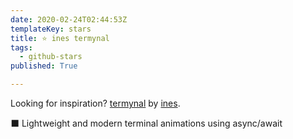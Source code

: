 ```yaml
---
date: 2020-02-24T02:44:53Z
templateKey: stars
title: ⭐ ines termynal
tags:
  - github-stars
published: True

---
```


Looking for inspiration? [termynal](https://github.com/ines/termynal) by [ines](https://github.com/ines).

⬛️ Lightweight and modern terminal animations using async/await
